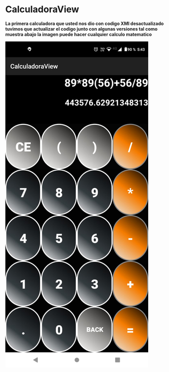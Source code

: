 # CalculadoraView

**La primera calculadora que usted nos dio con codigo XMl desactualizado tuvimos que actualizar el codigo junto con algunas versiones tal como muestra abajo la imagen puede hacer cualquier calculo matematico**

![](https://github.com/Ronal1526/CalculadoraView/blob/main/5.jpeg)

